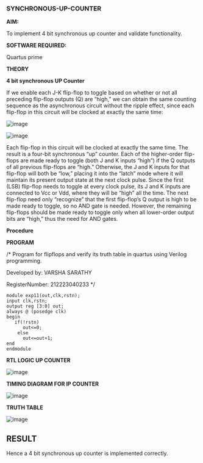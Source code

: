 ### SYNCHRONOUS-UP-COUNTER

**AIM:**

To implement 4 bit synchronous up counter and validate functionality.

**SOFTWARE REQUIRED:**

Quartus prime

**THEORY**

**4 bit synchronous UP Counter**

If we enable each J-K flip-flop to toggle based on whether or not all preceding flip-flop outputs (Q) are “high,” we can obtain the same counting sequence as the asynchronous circuit without the ripple effect, since each flip-flop in this circuit will be clocked at exactly the same time:

![image](https://github.com/naavaneetha/SYNCHRONOUS-UP-COUNTER/assets/154305477/d5db3fa0-e413-404c-b80e-b2f39d82e7e8)


![image](https://github.com/naavaneetha/SYNCHRONOUS-UP-COUNTER/assets/154305477/52cb61eb-d04b-442d-810c-31185a68410b)

Each flip-flop in this circuit will be clocked at exactly the same time.
The result is a four-bit synchronous “up” counter. Each of the higher-order flip-flops are made ready to toggle (both J and K inputs “high”) if the Q outputs of all previous flip-flops are “high.”
Otherwise, the J and K inputs for that flip-flop will both be “low,” placing it into the “latch” mode where it will maintain its present output state at the next clock pulse.
Since the first (LSB) flip-flop needs to toggle at every clock pulse, its J and K inputs are connected to Vcc or Vdd, where they will be “high” all the time.
The next flip-flop need only “recognize” that the first flip-flop’s Q output is high to be made ready to toggle, so no AND gate is needed.
However, the remaining flip-flops should be made ready to toggle only when all lower-order output bits are “high,” thus the need for AND gates.

**Procedure**

**PROGRAM**

/* Program for flipflops and verify its truth table in quartus using Verilog programming. 

Developed by: VARSHA SARATHY

RegisterNumber: 212223040233
*/

```
module exp11(out,clk,rstn);
input clk,rstn;
output reg [3:0] out;
always @ (posedge clk)
begin
   if(!rstn)
	  out<=0;
	else
	  out<=out+1;
end
endmodule
```

**RTL LOGIC UP COUNTER**

![image](https://github.com/user-attachments/assets/7d8a13d6-c167-49f3-8948-af11bca386f6)

**TIMING DIAGRAM FOR IP COUNTER**

![image](https://github.com/user-attachments/assets/04b9ecd8-e113-4622-9ef9-31fe287f5970)

**TRUTH TABLE**

![image](https://github.com/user-attachments/assets/aba3c3d8-26cc-4c9a-b44c-f67a7a715242)

## RESULT

Hence a 4 bit synchronous up counter is implemented correctly.
